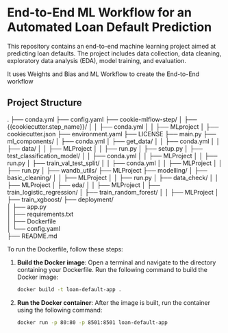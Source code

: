 # End-to-End ML Workflow for an Automated Loan Default Prediction

This repository contains an end-to-end machine learning project aimed at predicting loan defaults. The project includes data collection, data cleaning, exploratory data analysis (EDA), model training, and evaluation.

It uses Weights and Bias and ML Workflow to create the End-to-End workflow

## Project Structure
.
├── conda.yml
├── config.yaml
├── cookie-mlflow-step/
│   ├── {{cookiecutter.step_name}}/
│   │   ├── conda.yml
│   │   ├── MLproject
│   ├── cookiecutter.json
├── environment.yaml
├── LICENSE
├── main.py
├── ml_components/
│   ├── conda.yml
│   ├── get_data/
│   │   ├── conda.yml
│   │   ├── data/
│   │   ├── MLProject
│   │   ├── run.py
│   ├── setup.py
│   ├── test_classification_model/
│   │   ├── conda.yml
│   │   ├── MLProject
│   │   ├── run.py
│   ├── train_val_test_split/
│   │   ├── conda.yml
│   │   ├── MLProject
│   │   ├── run.py
│   ├── wandb_utils/
├── MLProject
├── modelling/
│   ├── basic_cleaning/
│   │   ├── MLProject
│   │   ├── run.py
│   ├── data_check/
│   │   ├── MLProject
│   ├── eda/
│   │   ├── MLProject
│   ├── train_logistic_regression/
│   ├── train_random_forest/
│   │   ├── MLProject
│   ├── train_xgboost/
├── deployment/                   
│   ├── app.py                    
│   ├── requirements.txt          
│   ├── Dockerfile                
│   └── config.yaml               
├── README.md

To run the Dockerfile, follow these steps:

1. **Build the Docker image**:
   Open a terminal and navigate to the directory containing your Dockerfile. Run the following command to build the Docker image:
   ```sh
   docker build -t loan-default-app .
   ```

2. **Run the Docker container**:
   After the image is built, run the container using the following command:
   ```sh
   docker run -p 80:80 -p 8501:8501 loan-default-app
   ```
